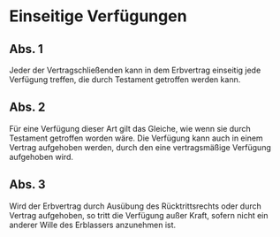 # Einseitige Verfügungen



## Abs. 1

 Jeder der Vertragschließenden kann in dem Erbvertrag einseitig jede Verfügung treffen, die durch Testament getroffen werden kann.

## Abs. 2

 Für eine Verfügung dieser Art gilt das Gleiche, wie wenn sie durch Testament getroffen worden wäre. Die Verfügung kann auch in einem Vertrag aufgehoben werden, durch den eine vertragsmäßige Verfügung aufgehoben wird.

## Abs. 3

 Wird der Erbvertrag durch Ausübung des Rücktrittsrechts oder durch Vertrag aufgehoben, so tritt die Verfügung außer Kraft, sofern nicht ein anderer Wille des Erblassers anzunehmen ist. 

